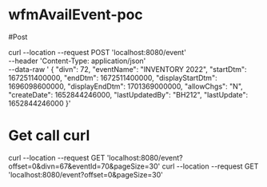 # wfmAvailEvent-poc

#Post

curl --location --request POST 'localhost:8080/event' \
--header 'Content-Type: application/json' \
--data-raw '        {
            "divn": 72,
            "eventName": "INVENTORY 2022",
            "startDtm": 1672511400000,
            "endDtm": 1672511400000,
            "displayStartDtm": 1696098600000,
            "displayEndDtm": 1701369000000,
            "allowChgs": "N",
            "createDate": 1652844246000,
            "lastUpdatedBy": "BH212",
            "lastUpdate": 1652844246000
        }'
# Get call curl

curl --location --request GET 'localhost:8080/event?offset=0&divn=67&eventId=70&pageSize=30'
curl --location --request GET 'localhost:8080/event?offset=0&pageSize=30'
